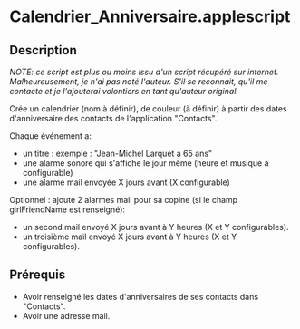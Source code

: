 # Calendrier_Anniversaire.applescript #

## Description ##

*NOTE: ce script est plus ou moins issu d'un script récupéré sur internet. Malheureusement, je n'ai pas noté l'auteur. S'il se reconnait, qu'il me contacte et je l'ajouterai volontiers en tant qu'auteur original.*

Crée un calendrier (nom à définir), de couleur (à définir) à partir des dates d'anniversaire des contacts de l'application "Contacts".

Chaque événement a:

 - un titre : exemple : "Jean-Michel Larquet a 65 ans"
 - une alarme sonore qui s'affiche le jour même (heure et musique à configurable)
 - une alarme mail envoyée X jours avant (X configurable)
 
Optionnel : ajoute 2 alarmes mail pour sa copine (si le champ girlFriendName est renseigné):

 - un second mail envoyé X jours avant à Y heures (X et Y configurables).
 - un troisième mail envoyé X jours avant à Y heures (X et Y configurables).


## Prérequis ##

- Avoir renseigné les dates d'anniversaires de ses contacts dans "Contacts".
- Avoir une adresse mail.




